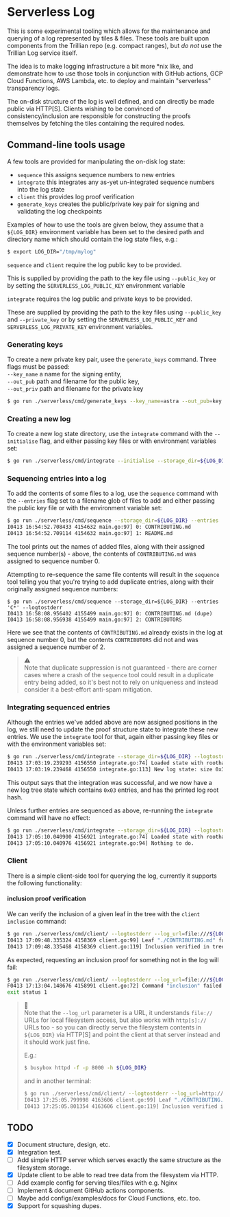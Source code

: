 Serverless Log
===============

This is some experimental tooling which allows for the maintenance and querying
of a log represented by tiles & files. These tools are built upon components
from the Trillian repo (e.g. compact ranges), but *do not* use the Trillian Log
service itself.

The idea is to make logging infrastructure a bit more *nix like, and demonstrate
how to use those tools in conjunction with GitHub actions, GCP Cloud Functions,
AWS Lambda, etc. to deploy and maintain "serverless" transparency logs.

The on-disk structure of the log is well defined, and can directly be made
public via HTTP[S]. Clients wishing to be convinced of consistency/inclusion are
responsible for constructing the proofs themselves by fetching the tiles
containing the required nodes.

Command-line tools usage
------------------------

A few tools are provided for manipulating the on-disk log state:
 - `sequence` this assigns sequence numbers to new entries
 - `integrate` this integrates any as-yet un-integrated sequence numbers into
   the log state
 - `client` this provides log proof verification
 - `generate_keys` creates the public/private key pair for signing and
   validating the log checkpoints

Examples of how to use the tools are given below, they assume that a `${LOG_DIR}`
environment variable has been set to the desired path and directory name which
should contain the log state files, e.g.:

```bash
$ export LOG_DIR="/tmp/mylog"
```

`sequence` and `client` require the log public key to be provided.

This is supplied by providing the path to the key file using `--public_key` 
or by setting the `SERVERLESS_LOG_PUBLIC_KEY` environment variable

`integrate` requires the log public and private keys to be provided.

These are supplied by providing the path to the key files using 
`--public_key` and `--private_key` or by setting the
 `SERVERLESS_LOG_PUBLIC_KEY` and `SERVERLESS_LOG_PRIVATE_KEY` environment variables.


### Generating keys
To create a new private key pair, usee the `generate_keys` command. Three flags must
be passed:  
`--key_name` a name for the signing entity,  
`--out_pub` path and filename for the public key,  
`--out_priv` path and filename for the private key

```bash
$ go run ./serverless/cmd/generate_keys --key_name=astra --out_pub=key.pub --out_priv=key
```

### Creating a new log
To create a new log state directory, use the `integrate` command with the `--initialise`
flag, and either passing key files or with environment variables set:

```bash
$ go run ./serverless/cmd/integrate --initialise --storage_dir=${LOG_DIR} --logtostderr
```

### Sequencing entries into a log
To add the contents of some files to a log, use the `sequence` command with the
`--entries` flag set to a filename glob of files to add and either passing the public key 
file or with the environment variable set:

```bash
$ go run ./serverless/cmd/sequence --storage_dir=${LOG_DIR} --entries '*.md' --logtostderr
I0413 16:54:52.708433 4154632 main.go:97] 0: CONTRIBUTING.md
I0413 16:54:52.709114 4154632 main.go:97] 1: README.md
```

The tool prints out the names of added files, along with their assigned sequence
number(s) - above, the contents of `CONTRIBUTING.md` was assigned to sequence number
0.

Attempting to re-sequence the same file contents will result in the `sequence`
tool telling you that you're trying to add duplicate entries, along with their
originally assigned sequence numbers:

```
$ go run ./serverless/cmd/sequence --storage_dir=${LOG_DIR} --entries 'C*' --logtostderr
I0413 16:58:08.956402 4155499 main.go:97] 0: CONTRIBUTING.md (dupe)
I0413 16:58:08.956938 4155499 main.go:97] 2: CONTRIBUTORS
```

Here we see that the contents of `CONTRIBUTING.md` already exists in the log at
sequence number 0, but the contents `CONTRIBUTORS` did not and was assigned a
sequence number of 2.

> :warning: </br>
> Note that duplicate suppression is not guaranteed - there are corner
> cases where a crash of the `sequence` tool could result in a duplicate entry
> being added, so it's best not to rely on uniqueness and instead consider it
> a best-effort anti-spam mitigation.

### Integrating sequenced entries
Although the entries we've added above are now assigned positions in the log, we
still need to update the proof structure state to integrate these new entries.
We use the `integrate` tool for that, again either passing key files or with the 
environment variables set:

```bash
$ go run ./serverless/cmd/integrate --storage_dir=${LOG_DIR} --logtostderr
I0413 17:03:19.239293 4156550 integrate.go:74] Loaded state with roothash
I0413 17:03:19.239468 4156550 integrate.go:113] New log state: size 0x3 hash: 615a21da1739d901be4b1b44aed9cfcfdc044d18842f554a381bba4bff687aff
```

This output says that the integration was successful, and we now have a new log
tree state which contains `0x03` entries, and has the printed log root hash.

Unless further entries are sequenced as above, re-running the `integrate` command
will have no effect:

```bash
$ go run ./serverless/cmd/integrate --storage_dir=${LOG_DIR} --logtostderr
I0413 17:05:10.040900 4156921 integrate.go:74] Loaded state with roothash 615a21da1739d901be4b1b44aed9cfcfdc044d18842f554a381bba4bff687aff
I0413 17:05:10.040976 4156921 integrate.go:94] Nothing to do.
```

### Client

There is a simple client-side tool for querying the log, currently it supports
the following functionality:

#### inclusion proof verification

We can verify the inclusion of a given leaf in the tree with the `client inclusion`
command:

```bash
$ go run ./serverless/cmd/client/ --logtostderr --log_url=file:///${LOG_DIR}/ inclusion ./CONTRIBUTING.md
I0413 17:09:48.335324 4158369 client.go:99] Leaf "./CONTRIBUTING.md" found at index 0
I0413 17:09:48.335468 4158369 client.go:119] Inclusion verified in tree size 3, with root 0x615a21da1739d901be4b1b44aed9cfcfdc044d18842f554a381bba4bff687aff
```

As expected, requesting an inclusion proof for something not in the log will fail:

```bash
$ go run ./serverless/cmd/client/ --logtostderr --log_url=file:///${LOG_DIR}/ inclusion ./go.mod
F0413 17:13:04.148676 4158991 client.go:72] Command "inclusion" failed: "failed to lookup leaf index: leafhash unknown (open /${LOG_DIR}/leaves/67/48/64/2df7219529a9f2303e8668d60b70a6d7600f22e22fc612c26bd3c399ef: no such file or directory)"
exit status 1
```

> :frog: </br>
> Note that the `--log_url` parameter is a URL, it understands `file://`
> URLs for local filesystem access, but also works with `http[s]://` URLs too - so
> you can directly serve the filesystem contents in `${LOG_DIR}` via HTTP[S] and point
> the client at that server instead and it should work just fine.
>
> E.g.:
>
> ```bash
> $ busybox httpd -f -p 8000 -h ${LOG_DIR}
> ```
> and in another terminal:
>
> ```bash
> $ go run ./serverless/cmd/client/ --logtostderr --log_url=http://localhost:8000 inclusion ./CONTRIBUTING.md
> I0413 17:25:05.799998 4163606 client.go:99] Leaf "./CONTRIBUTING.md" found at index 0
> I0413 17:25:05.801354 4163606 client.go:119] Inclusion verified in tree size 3, with root 0x615a21da1739d901be4b1b44aed9cfcfdc044d18842f554a381bba4bff687aff
> ```


TODO
----

 - [X] Document structure, design, etc.
 - [X] Integration test.
 - [ ] Add simple HTTP server which serves exactly the same structure as the filesystem storage.
 - [X] Update client to be able to read tree data from the filesystem via HTTP.
 - [ ] Add example config for serving tiles/files with e.g. Nginx
 - [ ] Implement & document GitHub actions components.
 - [ ] Maybe add configs/examples/docs for Cloud Functions, etc. too.
 - [X] Support for squashing dupes.